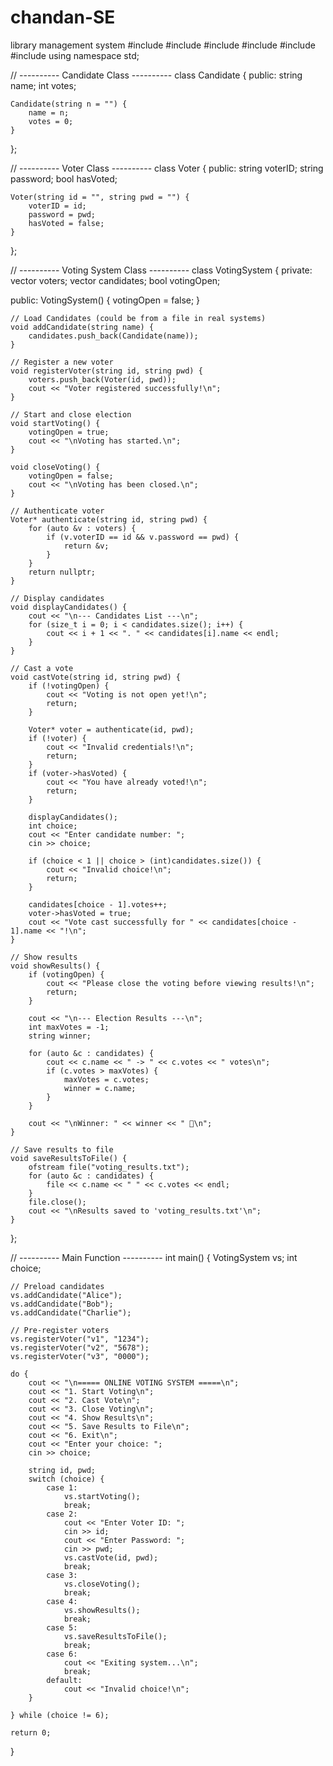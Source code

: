 # chandan-SE
library management system
#include <iostream>
#include <fstream>
#include <string>
#include <vector>
#include <map>
#include <algorithm>
using namespace std;

// ---------- Candidate Class ----------
class Candidate {
public:
    string name;
    int votes;

    Candidate(string n = "") {
        name = n;
        votes = 0;
    }
};

// ---------- Voter Class ----------
class Voter {
public:
    string voterID;
    string password;
    bool hasVoted;

    Voter(string id = "", string pwd = "") {
        voterID = id;
        password = pwd;
        hasVoted = false;
    }
};

// ---------- Voting System Class ----------
class VotingSystem {
private:
    vector<Voter> voters;
    vector<Candidate> candidates;
    bool votingOpen;

public:
    VotingSystem() {
        votingOpen = false;
    }

    // Load Candidates (could be from a file in real systems)
    void addCandidate(string name) {
        candidates.push_back(Candidate(name));
    }

    // Register a new voter
    void registerVoter(string id, string pwd) {
        voters.push_back(Voter(id, pwd));
        cout << "Voter registered successfully!\n";
    }

    // Start and close election
    void startVoting() {
        votingOpen = true;
        cout << "\nVoting has started.\n";
    }

    void closeVoting() {
        votingOpen = false;
        cout << "\nVoting has been closed.\n";
    }

    // Authenticate voter
    Voter* authenticate(string id, string pwd) {
        for (auto &v : voters) {
            if (v.voterID == id && v.password == pwd) {
                return &v;
            }
        }
        return nullptr;
    }

    // Display candidates
    void displayCandidates() {
        cout << "\n--- Candidates List ---\n";
        for (size_t i = 0; i < candidates.size(); i++) {
            cout << i + 1 << ". " << candidates[i].name << endl;
        }
    }

    // Cast a vote
    void castVote(string id, string pwd) {
        if (!votingOpen) {
            cout << "Voting is not open yet!\n";
            return;
        }

        Voter* voter = authenticate(id, pwd);
        if (!voter) {
            cout << "Invalid credentials!\n";
            return;
        }
        if (voter->hasVoted) {
            cout << "You have already voted!\n";
            return;
        }

        displayCandidates();
        int choice;
        cout << "Enter candidate number: ";
        cin >> choice;

        if (choice < 1 || choice > (int)candidates.size()) {
            cout << "Invalid choice!\n";
            return;
        }

        candidates[choice - 1].votes++;
        voter->hasVoted = true;
        cout << "Vote cast successfully for " << candidates[choice - 1].name << "!\n";
    }

    // Show results
    void showResults() {
        if (votingOpen) {
            cout << "Please close the voting before viewing results!\n";
            return;
        }

        cout << "\n--- Election Results ---\n";
        int maxVotes = -1;
        string winner;

        for (auto &c : candidates) {
            cout << c.name << " -> " << c.votes << " votes\n";
            if (c.votes > maxVotes) {
                maxVotes = c.votes;
                winner = c.name;
            }
        }

        cout << "\nWinner: " << winner << " 🎉\n";
    }

    // Save results to file
    void saveResultsToFile() {
        ofstream file("voting_results.txt");
        for (auto &c : candidates) {
            file << c.name << " " << c.votes << endl;
        }
        file.close();
        cout << "\nResults saved to 'voting_results.txt'\n";
    }
};

// ---------- Main Function ----------
int main() {
    VotingSystem vs;
    int choice;

    // Preload candidates
    vs.addCandidate("Alice");
    vs.addCandidate("Bob");
    vs.addCandidate("Charlie");

    // Pre-register voters
    vs.registerVoter("v1", "1234");
    vs.registerVoter("v2", "5678");
    vs.registerVoter("v3", "0000");

    do {
        cout << "\n===== ONLINE VOTING SYSTEM =====\n";
        cout << "1. Start Voting\n";
        cout << "2. Cast Vote\n";
        cout << "3. Close Voting\n";
        cout << "4. Show Results\n";
        cout << "5. Save Results to File\n";
        cout << "6. Exit\n";
        cout << "Enter your choice: ";
        cin >> choice;

        string id, pwd;
        switch (choice) {
            case 1:
                vs.startVoting();
                break;
            case 2:
                cout << "Enter Voter ID: ";
                cin >> id;
                cout << "Enter Password: ";
                cin >> pwd;
                vs.castVote(id, pwd);
                break;
            case 3:
                vs.closeVoting();
                break;
            case 4:
                vs.showResults();
                break;
            case 5:
                vs.saveResultsToFile();
                break;
            case 6:
                cout << "Exiting system...\n";
                break;
            default:
                cout << "Invalid choice!\n";
        }

    } while (choice != 6);

    return 0;
}


